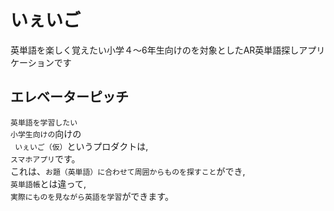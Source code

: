 # いぇいご
英単語を楽しく覚えたい小学４〜6年生向けのを対象としたAR英単語探しアプリケーションです

## エレベーターピッチ
`英単語を学習したい`  
`小学生向けの`向けの  
` いぇいご（仮）`というプロダクトは,  
`スマホアプリ`です。  
これは、`お題（英単語）に合わせて周囲からものを探すこと`ができ,  
`英単語帳`とは違って,  
`実際にものを見ながら英語を学習`ができます。  
